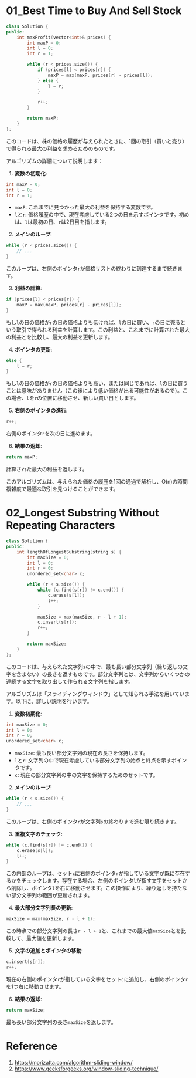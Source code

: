 # 01_Best Time to Buy And Sell Stock

```cpp
class Solution {
public:
    int maxProfit(vector<int>& prices) {
        int maxP = 0;
        int l = 0;
        int r = 1;

        while (r < prices.size()) {
            if (prices[l] < prices[r]) {
                maxP = max(maxP, prices[r] - prices[l]);
            } else {
                l = r;
            }

            r++;
        }

        return maxP;
    }
};
```

このコードは、株の価格の履歴が与えられたときに、1回の取引（買いと売り）で得られる最大の利益を求めるためのものです。

アルゴリズムの詳細について説明します：

1. **変数の初期化**:
```cpp
int maxP = 0;
int l = 0;
int r = 1;
```
- `maxP`: これまでに見つかった最大の利益を保持する変数です。
- `l`と`r`: 価格履歴の中で、現在考慮している2つの日を示すポインタです。初めは、`l`は最初の日、`r`は2日目を指します。

2. **メインのループ**:
```cpp
while (r < prices.size()) {
    // ...
}
```
このループは、右側のポインタ`r`が価格リストの終わりに到達するまで続きます。

3. **利益の計算**:
```cpp
if (prices[l] < prices[r]) {
    maxP = max(maxP, prices[r] - prices[l]);
}
```
もし`l`の日の価格が`r`の日の価格よりも低ければ、`l`の日に買い、`r`の日に売るという取引で得られる利益を計算します。この利益と、これまでに計算された最大の利益とを比較し、最大の利益を更新します。

4. **ポインタの更新**:
```cpp
else {
    l = r;
}
```
もし`l`の日の価格が`r`の日の価格よりも高い、または同じであれば、`l`の日に買うことは意味がありません（この後により低い価格が出る可能性があるので）。この場合、`l`を`r`の位置に移動させ、新しい買い日とします。

5. **右側のポインタの進行**:
```cpp
r++;
```
右側のポインタ`r`を次の日に進めます。

6. **結果の返却**:
```cpp
return maxP;
```
計算された最大の利益を返します。

このアルゴリズムは、与えられた価格の履歴を1回の通過で解析し、O(n)の時間複雑度で最適な取引を見つけることができます。

# 02_Longest Substring Without Repeating Characters

```cpp
class Solution {
public:
    int lengthOfLongestSubstring(string s) {
        int maxSize = 0;
        int l = 0;
        int r = 0;
        unordered_set<char> c;

        while (r < s.size()) {
            while (c.find(s[r]) != c.end()) {
                c.erase(s[l]);
                l++;
            }

            maxSize = max(maxSize, r - l + 1);
            c.insert(s[r]);
            r++;
        }

        return maxSize;    
    }
};
```

このコードは、与えられた文字列`s`の中で、最も長い部分文字列（繰り返しの文字を含まない）の長さを返すものです。部分文字列とは、文字列からいくつかの連続する文字を取り出して作られる文字列を指します。

アルゴリズムは「スライディングウィンドウ」として知られる手法を用いています。以下に、詳しい説明を行います。

1. **変数初期化**:
```cpp
int maxSize = 0;
int l = 0;
int r = 0;
unordered_set<char> c;
```
- `maxSize`: 最も長い部分文字列の現在の長さを保持します。
- `l`と`r`: 文字列の中で現在考慮している部分文字列の始点と終点を示すポインタです。
- `c`: 現在の部分文字列の中の文字を保持するためのセットです。

2. **メインのループ**:
```cpp
while (r < s.size()) {
    // ...
}
```
このループは、右側のポインタ`r`が文字列`s`の終わりまで進む限り続きます。

3. **重複文字のチェック**:
```cpp
while (c.find(s[r]) != c.end()) {
    c.erase(s[l]);
    l++;
}
```
この内部のループは、セット`c`に右側のポインタ`r`が指している文字が既に存在するかをチェックします。存在する場合、左側のポインタ`l`が指す文字をセットから削除し、ポインタ`l`を右に移動させます。この操作により、繰り返しを持たない部分文字列の範囲が更新されます。

4. **最大部分文字列長の更新**:
```cpp
maxSize = max(maxSize, r - l + 1);
```
この時点での部分文字列の長さ`r - l + 1`と、これまでの最大値`maxSize`とを比較して、最大値を更新します。

5. **文字の追加とポインタの移動**:
```cpp
c.insert(s[r]);
r++;
```
現在の右側のポインタ`r`が指している文字をセット`c`に追加し、右側のポインタ`r`を1つ右に移動させます。

6. **結果の返却**:
```cpp
return maxSize;    
```
最も長い部分文字列の長さ`maxSize`を返します。

# Reference

1. https://morizatta.com/algorithm-sliding-window/  
2. https://www.geeksforgeeks.org/window-sliding-technique/